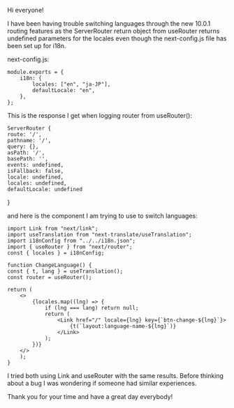 
Hi everyone!

I have been having trouble switching languages through the new 10.0.1 routing features as the ServerRouter return object from useRouter returns undefined parameters for the locales even though the next-config.js file has been set up for i18n.

next-config.js:

    module.exports = {
	    i18n: {
		    locales: ["en", "ja-JP"],
		    defaultLocale: "en",
	    },
    };


This is the response I get when logging router from useRouter():

    ServerRouter {
    route: '/',
    pathname: '/',
    query: {},
    asPath: '/',
    basePath: '',
    events: undefined,
    isFallback: false,
    locale: undefined,
    locales: undefined,
    defaultLocale: undefined
}

and here is the component I am trying to use to switch languages:

    import Link from "next/link";
    import useTranslation from "next-translate/useTranslation";
    import i18nConfig from "../../i18n.json";
    import { useRouter } from "next/router";
    const { locales } = i18nConfig;

    function ChangeLanguage() {
	const { t, lang } = useTranslation();
	const router = useRouter();
	
    return (
		<>
			{locales.map((lng) => {
				if (lng === lang) return null;
				return (
					<Link href="/" locale={lng} key={`btn-change-${lng}`}>
						{t(`layout:language-name-${lng}`)}
					</Link>
				);
			})}
		</>
	    );
    }

I tried both using Link and useRouter with the same results.
Before thinking about a bug I was wondering if someone had similar experiences.

Thank you for your time and have a great day everybody!